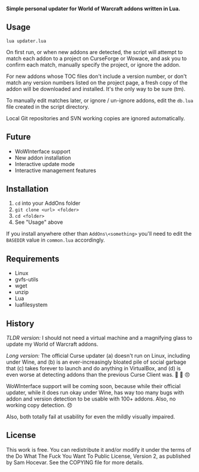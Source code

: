 ﻿
**Simple personal updater for World of Warcraft addons written in Lua.**


## Usage

`lua updater.lua`

On first run, or when new addons are detected, the script will attempt to match
each addon to a project on CurseForge or Wowace, and ask you to confirm each
match, manually specify the project, or ignore the addon.

For new addons whose TOC files don't include a version number, or don't match
any version numbers listed on the project page, a fresh copy of the addon will
be downloaded and installed. It's the only way to be sure (tm).

To manually edit matches later, or ignore / un-ignore addons, edit the `db.lua`
file created in the script directory.

Local Git repositories and SVN working copies are ignored automatically.


## Future

- WoWInterface support
- New addon installation
- Interactive update mode
- Interactive management features


## Installation

1. `cd` into your AddOns folder
2. `git clone <url> <folder>`
3. `cd <folder>`
4. See "Usage" above

If you install anywhere other than `AddOns\<something>` you'll need to edit
the `BASEDIR` value in `common.lua` accordingly.


## Requirements

- Linux
- gvfs-utils
- wget
- unzip
- Lua
- luafilesystem


## History

*TLDR version:* I should not need a virtual machine and a magnifying glass to
update my World of Warcraft addons.

*Long version:* The official Curse updater (a) doesn't run on Linux, including
under Wine, and (b) is an ever-increasingly bloated pile of social garbage that
(c) takes forever to launch and do anything in VirtualBox, and (d) is even worse
at detecting addons than the previous Curse Client was. 💩 🤢 😠

WoWInterface support will be coming soon, because while their official updater,
while it does run okay under Wine, has way too many bugs with addon and version
detection to be usable with 100+ addons. Also, no working copy detection. 😞

Also, both totally fail at usability for even the mildly visually impaired.


## License

This work is free. You can redistribute it and/or modify it under the
terms of the Do What The Fuck You Want To Public License, Version 2,
as published by Sam Hocevar. See the COPYING file for more details.
